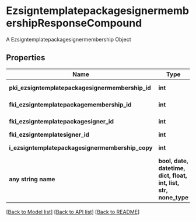 # EzsigntemplatepackagesignermembershipResponseCompound

A Ezsigntemplatepackagesignermembership Object

## Properties
Name | Type | Description | Notes
------------ | ------------- | ------------- | -------------
**pki_ezsigntemplatepackagesignermembership_id** | **int** | The unique ID of the Ezsigntemplatepackagesignermembership | 
**fki_ezsigntemplatepackagemembership_id** | **int** | The unique ID of the Ezsigntemplatepackagemembership | 
**fki_ezsigntemplatepackagesigner_id** | **int** | The unique ID of the Ezsigntemplatepackagesigner | 
**fki_ezsigntemplatesigner_id** | **int** | The unique ID of the Ezsigntemplatesigner | 
**i_ezsigntemplatepackagesignermembership_copy** | **int** | The Copy number in case of multiple copies. | [optional] 
**any string name** | **bool, date, datetime, dict, float, int, list, str, none_type** | any string name can be used but the value must be the correct type | [optional]

[[Back to Model list]](../README.md#documentation-for-models) [[Back to API list]](../README.md#documentation-for-api-endpoints) [[Back to README]](../README.md)


